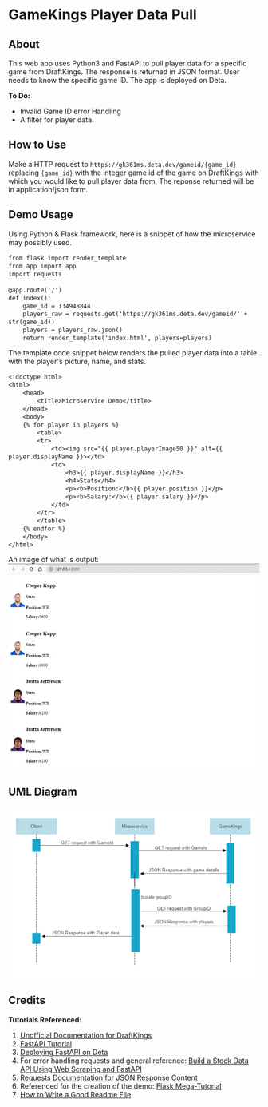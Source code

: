 # GameKings Player Data Pull

## About
This web app uses Python3 and FastAPI to pull player data for a specific game from DraftKings. The response is returned in JSON format. User needs to know the specific game ID. The app is deployed on Deta.

**To Do:**
- Invalid Game ID error Handling
- A filter for player data.

## How to Use
Make a HTTP request to `https://gk361ms.deta.dev/gameid/{game_id}` replacing `{game_id}` with the integer game id of the game on DraftKings with which you would like to pull player data from. The reponse returned will be in application/json form.

## Demo Usage
Using Python & Flask framework, here is a snippet of how the microservice may possibly used.

```
from flask import render_template
from app import app
import requests

@app.route('/')
def index():
    game_id = 134948844
    players_raw = requests.get('https://gk361ms.deta.dev/gameid/' + str(game_id))
    players = players_raw.json()
    return render_template('index.html', players=players) 
```


The template code snippet below renders the pulled player data into a table with the player's picture, name, and stats.
```
<!doctype html>
<html>
    <head>
        <title>Microservice Demo</title>
    </head>
    <body>
    {% for player in players %}
        <table>
        <tr>
            <td><img src="{{ player.playerImage50 }}" alt={{ player.displayName }}></td>
            <td>
                <h3>{{ player.displayName }}</h3>
                <h4>Stats</h4>
                <p><b>Position:</b>{{ player.position }}</p>
                <p><b>Salary:</b>{{ player.salary }}</p>
            </td>
        </tr>
        </table>
    {% endfor %}
    </body>
</html>
```

An image of what is output:
![Demo using the microservice](source/assets/demo.jpg)


## UML Diagram
![UML Diagram](source/assets/uml.png)


## Credits
**Tutorials Referenced:**
1. [Unofficial Documentation for DraftKings](https://seandrummy.medium.com/unofficial-documentation-for-the-draft-kings-api-8830f8e8c7fc)
2. [FastAPI Tutorial](https://fastapi.tiangolo.com/tutorial/)
3. [Deploying FastAPI on Deta](https://fastapi.tiangolo.com/deployment/deta/)
4. For error handling requests and general reference: [Build a Stock Data API Using Web Scraping and FastAPI](https://python.plainenglish.io/build-a-stock-data-api-using-web-scraping-and-fastapi-dcbcdbd3d2ec)
5. [Requests Documentation for JSON Response Content](https://requests.readthedocs.io/en/latest/user/quickstart/#json-response-content)
6. Referenced for the creation of the demo: [Flask Mega-Tutorial](https://blog.miguelgrinberg.com/post/the-flask-mega-tutorial-part-i-hello-world)
7. [How to Write a Good Readme File](https://www.freecodecamp.org/news/how-to-write-a-good-readme-file/)
